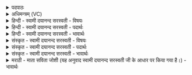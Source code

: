 <details><summary>पदपाठः</summary>

अ॒ग्नये॑। त्वा॒। मह्य॑म्। वरु॑णः। द॒दा॒तु॒। सः। अ॒मृ॒त॒त्वमित्य॑मृत॒ऽत्वम्। अ॒शी॒य॒। आयुः॑। दा॒त्रे। ए॒धि॒। मयः॑। मह्य॑म्। प्र॒ति॒ग्र॒ही॒त्र इति॑ प्रतिऽग्रही॒त्रे। रु॒द्रा॑य। त्वा॒। मह्य॑म्। वरु॑णः। द॒दा॒तु॒। सः। अ॒मृ॒त॒त्वमित्य॑मृत॒ऽत्वम्। अ॒शी॒य॒। प्रा॒णः। दा॒त्रे। ए॒धि॒। वयः॑। मह्य॑म्। प्र॒ति॒ग्र॒ही॒त्र इति॑ प्रतिऽग्रही॒त्रे। बृह॒स्पत॑ये। त्वा॒। मह्य॑म्। वरु॑णः। द॒दा॒तु॒। सः। अ॒मृ॒त॒त्वमित्य॑मृत॒ऽत्वम्। अ॒शी॒य॒। त्वक्। दा॒त्रे। ए॒धि॒। मयः॑। मह्य॑म्। प्र॒ति॒ग्र॒ही॒त्र इति॑ प्रतिऽग्रही॒त्रे। य॒माय॑। त्वा॒। मह्य॑म्। वरु॑णः। द॒दा॒तु॒। सः। अ॒मृ॒त॒त्वमित्य॑मृत॒ऽत्वम्। अ॒शी॒य॒। हयः॑। दा॒त्रे। ए॒धि॒। वयः॑। मह्य॑म्। प्र॒ति॒ग्र॒ही॒त्र इति॑ प्रतिऽग्रही॒त्रे। ४७।
</details>

<details><summary>अधिमन्त्रम् (VC)</summary>

- वरुणो देवता
- आङ्गिरस ऋषिः
- भुरिक् प्राजापत्या जगती, स्वराट् प्राजापत्या जगती, निचृद् आर्ची जगती, विराड् आर्ची जगती
- निषादः
</details>

<details><summary>हिन्दी - स्वामी दयानन्द सरस्वती - विषयः</summary>

अब किस प्रयोजन के लिये दान और प्रतिग्रह का सेवन करना चाहिये, इस विषय का उपदेश अगले मन्त्र में किया है ॥
</details>

<details><summary>हिन्दी - स्वामी दयानन्द सरस्वती - पदार्थः</summary>

पदार्थान्वयभाषाः -  हे वसुसंज्ञक पढ़ानेवाले ! जिस (अग्नये) चौबीस वर्ष तक ब्रह्मचर्य्य का सेवन करके अग्नि के समान तेजस्वी होनेवाले (मह्यम्) मेरे लिये (त्वा) तुझ अध्यापक को (वरुणः) सर्वोत्तम विद्वान् (ददातु) देवे, (सः) वह मैं (अमृतत्वम्) अपने शुद्ध कर्म्मों से सिद्ध किये गये सत्य आनन्द को (अशीय) प्राप्त होऊँ, उस (दात्रे) दानशील विद्वान् का (आयुः) बहुत कालपर्य्यन्त जीवन (एधि) बढ़ाइये और (प्रतिग्रहीत्रे) विद्याग्रहण करनेवाले (मह्यम्) मुझ विद्यार्थी के लिये (मयः) सुख बढ़ाइये। हे दुष्टों को रुलानेवाले अध्यापक ! जिस (रुद्राय) चवालीस वर्ष पर्य्यन्त ब्रह्मचर्य्याश्रम का सेवन करके रुद्र के गुण धारण करने की इच्छावाले (मह्यम्) मेरे लिये (त्वा) रुद्र नामक पढ़ानेवाले आपको (वरुणः) अत्युत्तम गुणयुक्त (ददातु) देवे, (सः) वह मैं (अमृतत्वम्) मुक्ति के साधनों को (अशीय) प्राप्त होऊँ, उस (दात्रे) विद्या देनेवाले विद्वान् के लिये (प्राणः) योगविद्या का बल (एधि) प्राप्त कराइये और (प्रतिग्रहीत्रे) विद्याग्रहण करनेवाले (मह्यम्) मेरे लिये (वयः) तीनों अवस्था का सुख प्राप्त कीजिये। हे सूर्य्य के समान तेजस्वी अध्यापक ! जिस (बृहस्पतये) अड़तालीस वर्ष पर्यन्त ब्रह्मचर्य्य सेवन की इच्छा करनेवाले (मह्यम्) मेरे लिये (त्वा) पूर्णविद्या पढ़ानेवाले आप को (वरुणः) पूर्णविद्या से शरीर और आत्मा के बलयुक्त विद्वान् (ददातु) देवे, (सः) वह मैं (अमृतत्वम्) विद्या के आनन्द का (अशीय) भोग करूं, उस (दात्रे) पूर्ण विद्या देनेवाले महाविद्वान् के अर्थ (त्वक्) सरदी-गरमी के स्पर्श का सुख (एधि) बढ़ाइये और (प्रतिग्रहीत्रे) पूर्ण विद्या के ग्रहण करनेवाले (मह्यम्) मुझ शिष्य के लिये (मयः) पूर्ण विद्या का सुख उन्नत कीजिये। हे गृहाश्रम से होनेवाले विषय सुख से विमुख विरक्त सत्योपदेश करनेहारे आप्त विद्वन् ! जिस (यमाय) गृहाश्रम के सुख के अनुराग से होनेवाले (मह्यम्) मेरे लिये (त्वा) सर्वदोषरहित उपदेश करनेवाले आप को (वरुणः) सकल शुभगुणयुक्त विद्वान् (ददातु) देवे, (सः) वह मैं (अमृतत्वम्) मुक्ति के सुख को (अशीय) प्राप्त होऊँ। उस (दात्रे) ब्रह्मविद्या देनेवाले महाविद्वान् के लिये (हयः) ब्रह्मज्ञान की वृद्धि (एधि) कीजिये और (प्रतिग्रहीत्रे) मोक्षविद्या के ग्रहण करनेवाले (मह्यम्) मेरे लिये (वयः) तीनों अवस्था के सुख को प्राप्त कीजिये ॥४७॥
</details>

<details><summary>हिन्दी - स्वामी दयानन्द सरस्वती - भावार्थः</summary>

भावार्थभाषाः -  सब मनुष्यों को योग्य है कि जो सब से उत्तम गुणवाला, सब विद्याओं में सब से बढ़कर विद्वान् हो, उसके आश्रय से अन्य अध्यापक विद्वानों की परीक्षा करके अपनी-अपनी कन्या और पुत्रों को उन-उन के पढ़ाने योग्य विद्वानों से पढ़वावें और पढ़नेवालों को भी चाहिये कि अपनी-अपनी अधिकन्यून बुद्धि को जान के अपने-अपने अनुकूल अध्यापकों की प्रीतिपूर्वक सेवा करते हुए उनसे निरन्तर विद्या का ग्रहण करें ॥४७॥
</details>

<details><summary>संस्कृत - स्वामी दयानन्द सरस्वती - विषयः</summary>

अथ कस्मै प्रयोजनाय दानं प्रतिग्रहणं च सेवितव्यमित्युपदिश्यते ॥
</details>

<details><summary>संस्कृत - स्वामी दयानन्द सरस्वती - पदार्थः</summary>

पदार्थान्वयभाषाः -  हे वसुसंज्ञकाध्यापक ! यस्मा अग्नये मह्यं त्वा वरुणो ददातु, सोऽहं यदमृतत्वमशीय प्राप्नुयां तत्तस्मै दात्रे वरुणायायुश्चिरजीवनमेधि, प्रतिग्रहीत्रे मह्यं शिष्याय मयः सुखं च। हे रुद्रसंज्ञकाध्यापक ! यस्मै रुद्राय मह्यं त्वा वरुणो ददातु, सोऽहं यदमृतत्वमशीय तत्तस्मै दात्रे वरुणाय प्राणत्वमेधि, प्रतिग्रहीत्रे मह्यं वयोऽवस्थात्रयसुखं च। हे आदित्यानामध्यापक ! यस्मै बृहस्पतये मह्यं त्वा वरुणो ददातु, सोऽहं यदमृतत्वमशीय तत्तस्मै दात्रे वरुणाय त्वगिन्द्रियसुखं त्वमेधि, प्रतिग्रहीत्रे मह्यं सुखं च। यस्मै जितेन्द्रिययमाय मह्यं त्वा वरुणो ददातु सोऽहं यदमृतत्वमशीय तत्तस्मै दात्रे वरुणाय हयो ज्ञानवर्द्धनं त्वमेधि, प्रतिग्रहीत्रे मह्यं वयोऽवस्थात्रयसुखं च ॥४७॥
</details>

<details><summary>संस्कृत - स्वामी दयानन्द सरस्वती - भावार्थः</summary>

भावार्थभाषाः -  सर्वेषां जनानां योग्यमस्ति यः सर्वोत्कृष्टोऽनूचानो विद्वान् भवेत् तस्य सकाशादितरानध्यापकान् परीक्ष्य स्वस्वकन्याः पुत्रान् तत्तत्सदृशादध्यापकात् पाठयेयुः। अध्येतारश्च स्वस्वबुद्धिं न्यूनाधिकां ज्ञात्वा स्वस्वसदृशानध्यापकान् प्रीत्या सेवमानास्तेभ्यो नैरन्तर्य्येण विद्याग्रहणं कुर्य्युः ॥४७॥
</details>

<details><summary>मराठी - माता सविता जोशी (यह अनुवाद स्वामी दयानन्द सरस्वती जी के आधार पर किया गया है।) - भावार्थः</summary>

भावार्थभाषाः -  सर्व माणसांनी सर्व विद्यांमध्ये पारंगत असलेल्या उत्तम व गुणवान विद्वानांकडून इतर विद्वान अध्यापकांची परीक्षा करून आपल्या मुलामुलींना योग्य अशा विद्वान अध्यापकांकडून शिक्षण द्यावे व विद्यार्थ्यांनीही आपापल्या तीव्र व न्यून बुद्धीनुसार अध्यापन करणाऱ्या अध्यापकांची प्रेमाने सेवा करून त्यांच्याकडून विद्या ग्रहण करावी.
</details>